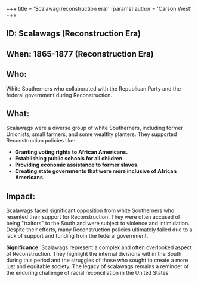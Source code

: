 +++
 title = 'Scalawag(reconstruction era)'
[params]
	author = 'Carson West'
+++
## ID: Scalawags (Reconstruction Era)

## When: 1865-1877 (Reconstruction Era)

## Who:  
White Southerners who collaborated with the Republican Party and the federal government during Reconstruction.

## What:
Scalawags were a diverse group of white Southerners, including former Unionists, small farmers, and some wealthy planters. They supported Reconstruction policies like:

* **Granting voting rights to African Americans.**
* **Establishing public schools for all children.**
* **Providing economic assistance to former slaves.**
* **Creating state governments that were more inclusive of African Americans.**

## Impact:  
Scalawags faced significant opposition from white Southerners who resented their support for Reconstruction. They were often accused of being "traitors" to the South and were subject to violence and intimidation.  Despite their efforts, many Reconstruction policies ultimately failed due to a lack of support and funding from the federal government. 

**Significance:** Scalawags represent a complex and often overlooked aspect of Reconstruction. They highlight the internal divisions within the South during this period and the struggles of those who sought to create a more just and equitable society.  The legacy of scalawags remains a reminder of the enduring challenge of racial reconciliation in the United States. 
